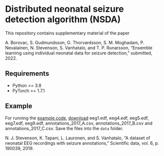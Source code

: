
# Distributed neonatal seizure detection algorithm (NSDA)
This repository contains supplementary material of the paper

A. Borovac, S. Gudmundsson, G. Thorvardsson, S. M. Moghadam, P. Nevalainen, N. Stevenson, S. Vanhatalo, and T. P. Runarsson, “Ensemble learning using individual neonatal data for seizure detection,” submitted, 2022.

## Requirements 
- Python >= 3.8
- PyTorch >= 1.7.1

## Example
For running the [example code](https://github.com/anaborovac/Distributed-NSD/blob/main/src/example.py), [download](https://zenodo.org/record/4940267#.Ybcah33P1hE) eeg1.edf, eeg4.edf, eeg5.edf, eeg7.edf, eeg9.edf, annotations_2017_A.csv, annotations_2017_B.csv and annotations_2017_C.csv. Save the files into the `data` folder. 

N. J. Stevenson, K. Tapani, L. Lauronen, and S. Vanhatalo, “A dataset of neonatal EEG recordings with seizure annotations,” Scientific data, vol. 6, p. 190039, 2019.


